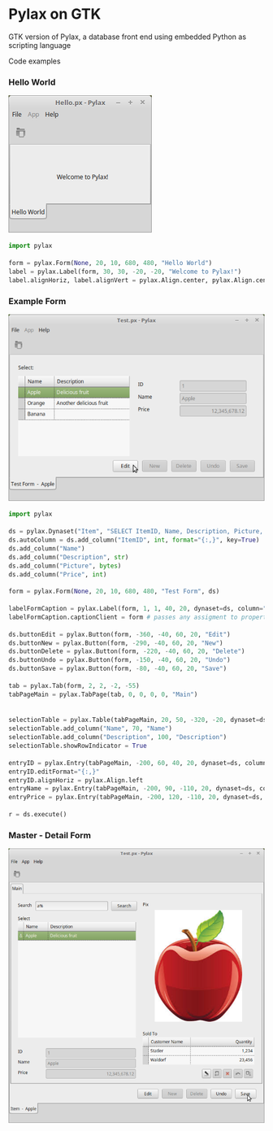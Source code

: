 # Pylax on GTK
GTK version of Pylax, a database front end using embedded Python as scripting language

Code examples

### Hello World

![Hello World screen shot](Screenshot%20Hello.png)

```python
import pylax

form = pylax.Form(None, 20, 10, 680, 480, "Hello World")
label = pylax.Label(form, 30, 30, -20, -20, "Welcome to Pylax!")
label.alignHoriz, label.alignVert = pylax.Align.center, pylax.Align.center
```

### Example Form

![example form screen shot](Screenshot%20Test.png)

```python
import pylax

ds = pylax.Dynaset("Item", "SELECT ItemID, Name, Description, Picture, Price FROM Item;")
ds.autoColumn = ds.add_column("ItemID", int, format="{:,}", key=True)
ds.add_column("Name")
ds.add_column("Description", str)
ds.add_column("Picture", bytes)
ds.add_column("Price", int)

form = pylax.Form(None, 20, 10, 680, 480, "Test Form", ds)

labelFormCaption = pylax.Label(form, 1, 1, 40, 20, dynaset=ds, column="Name", visible=False)
labelFormCaption.captionClient = form # passes any assigment to property 'data' on to property 'caption' of the captionClient

ds.buttonEdit = pylax.Button(form, -360, -40, 60, 20, "Edit")
ds.buttonNew = pylax.Button(form, -290, -40, 60, 20, "New")
ds.buttonDelete = pylax.Button(form, -220, -40, 60, 20, "Delete")
ds.buttonUndo = pylax.Button(form, -150, -40, 60, 20, "Undo")
ds.buttonSave = pylax.Button(form, -80, -40, 60, 20, "Save")

tab = pylax.Tab(form, 2, 2, -2, -55)
tabPageMain = pylax.TabPage(tab, 0, 0, 0, 0, "Main")


selectionTable = pylax.Table(tabPageMain, 20, 50, -320, -20, dynaset=ds, label = pylax.Label(tabPageMain, 20, 20, 90, 20, "Select:"))
selectionTable.add_column("Name", 70, "Name")
selectionTable.add_column("Description", 100, "Description")
selectionTable.showRowIndicator = True

entryID = pylax.Entry(tabPageMain, -200, 60, 40, 20, dynaset=ds, column="ItemID", dataType=int, label = pylax.Label(tabPageMain, -300, 60, 70, 20, "ID"))
entryID.editFormat="{:,}"
entryID.alignHoriz = pylax.Align.left
entryName = pylax.Entry(tabPageMain, -200, 90, -110, 20, dynaset=ds, column="Name", dataType=str, label = pylax.Label(tabPageMain, -300, 90, 70, 20, "Name"))
entryPrice = pylax.Entry(tabPageMain, -200, 120, -110, 20, dynaset=ds, column="Price", dataType=int, label = pylax.Label(tabPageMain, -300, 120, 70, 20, "Price"))

r = ds.execute()
```

### Master - Detail Form

![Item form screen shot](Screenshot%20Item.png)

